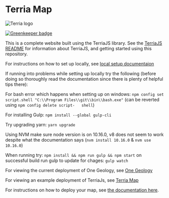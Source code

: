 Terria Map
==========

![Terria logo](terria-logo.png "Terria logo")

[![Greenkeeper badge](https://badges.greenkeeper.io/TerriaJS/TerriaMap.svg)](https://greenkeeper.io/)

This is a complete website built using the TerriaJS library. See the [TerriaJS README](https://github.com/TerriaJS/TerriaJS) for information about TerriaJS, and getting started using this repository.

For instructions on how to set up locally, see [local setup documentaion](https://docs.terria.io/guide/getting-started/)

If running into problems while setting up locally try the following (before doing so thoroughly read the documentation since there is plenty of helpful tips there):

  For bash error which happens when setting up on windows: `npm config set script.shell "C:\\Program Files\\git\\bin\\bash.exe"` (can be reverted using `npm config delete script-   shell`)

  For installing Gulp: `npm install --global gulp-cli`

  Try upgrading yarn: `yarn upgrade`

  Using NVM make sure node version is on 10.16.0, v8 does not seem to work despite what the documentation says (`nvm install 10.16.0` & `nvm use 10.16.0`)

  When running try: `npm install && npm run gulp && npm start` on successful build run gulp to update for chages: `gulp watch`

For viewing the current deployment of One Geology, see [One Geology](http://portal.onegeology.org/OnegeologyGlobal/)

For viewing an example deployment of TerriaJs, see [Terria Map](https://map.terria.io/)

For instructions on how to deploy your map, see [the documentation here](doc/deploying/deploying-to-aws.md).
